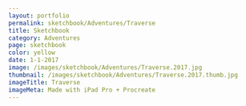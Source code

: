 ```yaml
---
layout: portfolio
permalink: sketchbook/Adventures/Traverse
title: Sketchbook
category: Adventures
page: sketchbook
color: yellow
date: 1-1-2017
image: /images/sketchbook/Adventures/Traverse.2017.jpg
thumbnail: /images/sketchbook/Adventures/Traverse.2017.thumb.jpg
imageTitle: Traverse
imageMeta: Made with iPad Pro + Procreate
---
```

